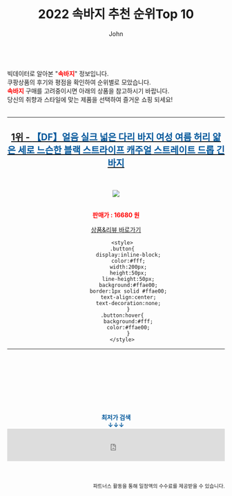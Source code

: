 ﻿---
layout: post
title:  "2022 속바지 추천 순위Top 10"
author: John
categories: [ 패션의류 ]
tags: [ 속바지 더쿠, 속바지 입는 이유, 속바지 색깔, 속바지 영어, 속바지 만들기, 속바지 편의점 ]
image: https://static.coupangcdn.com/image/vendor_inventory/1b6f/f20fbfa600365c15fe01f109c909eb7bc86455fef8326aa735dae755f320.jpg 
description: "2022 속바지추천 순위Top 10 관련 상품으로 가장 고객 선호도가 높은 제품입니다."
toc: true
toc_sticky: true
---

<br>
빅데이터로 알아본 "<b><font color='#ff0000'>속바지</font></b>" 정보입니다.
<br>
쿠팡상품의 후기와 평점을 확인하여 순위별로 모았습니다.
<br>
<b><font color='#ff0000'>속바지</font></b>  구매를 고려중이시면 아래의 상품을 참고하시기 바랍니다.
<br>
당신의 취향과 스타일에 맞는 제품을 선택하여 즐거운 쇼핑 되세요!
<br><br>
<hr>
<p>
    
<center><h2><a href="https://link.coupang.com/re/AFFSDP?lptag=AF7307611&pageKey=5726669050&itemId=9596191335&vendorItemId=76880720129&traceid=V0-153-ff852ef0d4fc516f" target="_blank"><b>1위 - <font color='#01579B'>【DF】얼음 실크 넓은 다리 바지 여성 여름 허리 얇은 세로 느슨한 블랙 스트라이프 캐주얼 스트레이트 드롭 긴 바지</font></b></a></h2><br>

<a href="https://link.coupang.com/re/AFFSDP?lptag=AF7307611&pageKey=5726669050&itemId=9596191335&vendorItemId=76880720129&traceid=V0-153-ff852ef0d4fc516f" target="_blank"><img src="https://static.coupangcdn.com/image/vendor_inventory/1b6f/f20fbfa600365c15fe01f109c909eb7bc86455fef8326aa735dae755f320.jpg"></a><br><br>

<b><font color='#ff0000'>판매가 : 16680 원</font></b><br>

<a href="https://link.coupang.com/re/AFFSDP?lptag=AF7307611&pageKey=5726669050&itemId=9596191335&vendorItemId=76880720129&traceid=V0-153-ff852ef0d4fc516f" target="_blank" class="button">상품&리뷰 바로가기</a><p>

        <style>
        .button{
            display:inline-block;
            color:#fff;
            width:200px;
            height:50px;
            line-height:50px;
            background:#ffae00;
            border:1px solid #ffae00;
            text-align:center;
            text-decoration:none;
            }
        .button:hover{
            background:#fff;
            color:#ffae00;
            }
        </style>

<hr>

<br><br><br><br><br><br><br>
<center><b><font color='#01579B' size='medium'>최저가 검색<br>
↓↓↓</font></b></center>
<center><iframe src="https://coupa.ng/b1Tbjx" width="100%" height="75" frameborder="0" scrolling="no" referrerpolicy="unsafe-url"></iframe></center>
<br><br>
<p>
<small>
    <div align="right">파트너스 활동을 통해 일정액의 수수료를 제공받을 수 있습니다.</div>
</small>
</p>
